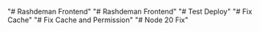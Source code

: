 "# Rashdeman Frontend" 
"# Rashdeman Frontend" 
"# Test Deploy" 
"# Fix Cache" 
"# Fix Cache and Permission" 
"# Node 20 Fix" 
